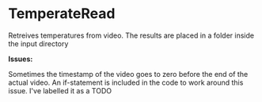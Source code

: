 # TemperateRead
Retreives temperatures from video. The results are placed in a folder inside the input directory



**Issues:**

Sometimes the timestamp of the video goes to zero before the end of the actual video. An if-statement is included in the code to work around this issue. I've labelled it as a TODO
